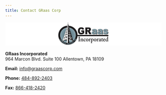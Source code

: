 ```yaml
---
title: Contact GRaas Corp
---
```



![GRaasCorp Logo](images/graas_banner_narrow.png)


**GRaas Incorporated**  
964 Marcon Blvd.
Suite 100
Allentown, PA 18109

**Email:** [info@graascorp.com](mailto:info@graascorp.com)

**Phone:** [484-892-2403](tel:4848922403)

**Fax:** [866-418-2420](fax:866-418-2420)
